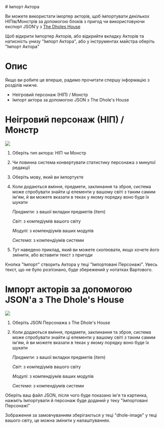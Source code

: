 <!--- This file is auto generated from module/manual/uk/actor_importer.md --># Імпорт Актора

Ви можете використати імортер акторів, щоб імпортувати декількох НІПів/Монстрів за допомогою блоків з пригод чи використовуючи експорт JSON'у з [The Dholes House](https://www.dholeshouse.org/)

Щоб відкрити Імпортер Акторів, або відкрийти вкладку Акторів та натисність унизу "Імпорт Актора", або у інструментах майстра оберіть "Імпорт Актора"

# Опис

Якщо ви робите це вперше, радимо прочитати спершу інформацію з розділів нижче.

- Неігровий персонаж (НІП) / Монстр
- Імпорт актора за допомогою JSON з The Dhole's House

# Неігровий персонаж (НІП) / Монстр

![](../../assets/manual/importer/importer.webp)

1. Оберіть тип актора: НІП чи Монстр

2. Чи повинна система конвертувати статистику персонажа з минулої редакції

3. Оберіть мову, який ви імпортуєте

4. Коли додаються вміння, предмети, заклинання та зброя, система може спробувати знайти ці елементи у вашому світі з таким самим ім'ям, й ви можете вказати в теках у якому порядку воно буде їх шукати

   _Предмети_: з вашої вкладки предметів (item)

   _Світ_: з компедіумів вашого світу

   _Модулі_: з компендіумів ваших модулів

   _Система_: з компендіумів системи

5. Тут наведено приклад, який ви можете скопіювати, якщо хочете його змінити, або вставити текст з пригоди

Кнопка "Імпорт" створить Актора у теці "Імпортовані Персонажі". Увесь текст, що не було розпізнано, буде збережений у нотатках Вартового.

# Імпорт акторів за допомогою JSON'а з The Dhole's House

![](../../assets/manual/importer/actor.webp)

1. Оберіть JSON Персонажа з The Dhole's House
2. Коли додаються вміння, предмети, заклинання та зброя, система може спробувати знайти ці елементи у вашому світі з таким самим ім'ям, й ви можете вказати в теках у якому порядку воно буде їх шукати

   _Предмети_: з вашої вкладки предметів (item)

   _Світ_: з компедіумів вашого світу

   _Модулі_: з компендіумів ваших модулів

   _Система_: з компендіумів системи

Оберіть ваш файл JSON, після чого буде показано ім'я та картинка, нажміть Імпортувати й персонаж буде доданий у теку "Імпортовані Персонажі"

Зображення за замовчуванням зберігаються у теці "dhole-image" у теці вашого світу, це можна змінити у налаштуваннях.
